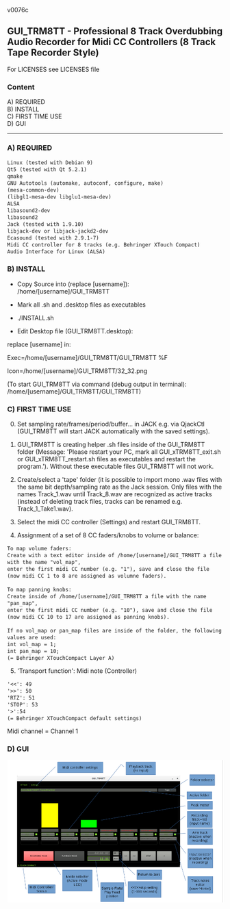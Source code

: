 v0076c

## GUI_TRM8TT - Professional 8 Track Overdubbing Audio Recorder for Midi CC Controllers  (8 Track Tape Recorder Style)

For LICENSES see LICENSES file

### Content

A) REQUIRED  
B) INSTALL  
C) FIRST TIME USE  
D) GUI  


--------------------------


### A) REQUIRED

```
Linux (tested with Debian 9)  
Qt5 (tested with Qt 5.2.1) 
qmake  
GNU Autotools (automake, autoconf, configure, make)
(mesa-common-dev)  
(libgl1-mesa-dev libglu1-mesa-dev)  
ALSA  
libasound2-dev  
libasound2  
Jack (tested with 1.9.10)  
libjack-dev or libjack-jackd2-dev  
Ecasound (tested with 2.9.1-7)  
Midi CC controller for 8 tracks (e.g. Behringer XTouch Compact)  
Audio Interface for Linux (ALSA)
```

### B) INSTALL

- Copy Source into (replace [username]): /home/[username]/GUI_TRM8TT

- Mark all .sh and .desktop files as executables

- ./INSTALL.sh

- Edit Desktop file (GUI_TRM8TT.desktop):

replace [username] in:

Exec=/home/[username]/GUI_TRM8TT/GUI_TRM8TT %F 

Icon=/home/[username]/GUI_TRM8TT/32_32.png 

(To start GUI_TRM8TT via command (debug output in terminal): /home/[username]/GUI_TRM8TT/GUI_TRM8TT)

###  C) FIRST TIME USE

0) Set sampling rate/frames/period/buffer... in JACK e.g. via QjackCtl (GUI_TRM8TT will start JACK automatically with the saved settings).
1) GUI_TRM8TT is creating helper .sh files inside of the GUI_TRM8TT folder (Message: 'Please restart your PC, mark all GUI_xTRM8TT_exit.sh or GUI_xTRM8TT_restart.sh files as executables and restart the program.'). Without these executable files GUI_TRM8TT will not work.
2) Create/select a 'tape' folder (it is possible to import mono .wav files with the same bit depth/sampling rate as the Jack session. Only files with the names Track_1.wav until Track_8.wav are recognized as active tracks (instead of deleting track files, tracks can be renamed e.g. Track_1_Take1.wav).
3) Select the midi CC controller (Settings) and restart GUI_TRM8TT.

4) Assignment of a set of 8 CC faders/knobs to volume or balance:

```
To map volume faders:  
Create with a text editor inside of /home/[username]/GUI_TRM8TT a file with the name "vol_map",
enter the first midi CC number (e.g. "1"), save and close the file (now midi CC 1 to 8 are assigned as volumne faders).

To map panning knobs:  
Create inside of /home/[username]/GUI_TRM8TT a file with the name "pan_map",
enter the first midi CC number (e.g. "10"), save and close the file (now midi CC 10 to 17 are assigned as panning knobs).

If no vol_map or pan_map files are inside of the folder, the following values are used:
int vol_map = 1;
int pan_map = 10;
(= Behringer XTouchCompact Layer A)
```

5) 'Transport function': Midi note (Controller)

```
'<<': 49  
'>>': 50  
'RTZ': 51  
'STOP': 53  
'>':54  
(= Behringer XTouchCompact default settings)
```

Midi channel = Channel 1



### D) GUI

![alt text](https://github.com/AndreasDanielKlumpp/GUI_TRM8TT/blob/master/GUI_png3.png)










